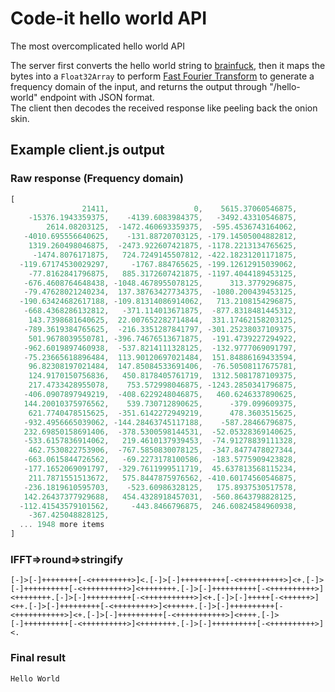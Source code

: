 # Code-it hello world API
The most overcomplicated hello world API  
  
The server first converts the hello world string to [brainfuck](https://en.wikipedia.org/wiki/Brainfuck), then it maps the bytes into a `Float32Array` to perform [Fast Fourier Transform](https://en.wikipedia.org/wiki/Fast_Fourier_transform) to generate a frequency domain of the input, and returns the output through "/hello-world" endpoint with JSON format.  
The client then decodes the received response like peeling back the onion skin.

## Example client.js output
### Raw response (Frequency domain)
```js
[
                21411,                   0,    5615.37060546875,
    -15376.1943359375,    -4139.6083984375,   -3492.43310546875,
        2614.08203125,  -1472.460693359375,  -595.4536743164062,
   -4010.695556640625,    -131.88720703125, -179.14505004882812,
    1319.260498046875,  -2473.922607421875, -1178.2213134765625,
     -1474.8076171875,   724.7249145507812, -422.18231201171875,
  -119.67174530029297,     -1767.884765625, -199.12612915039062,
    -77.8162841796875,   885.3172607421875, -1197.4044189453125,
   -676.4608764648438, -1048.4678955078125,      313.3779296875,
   -79.47628021240234,  137.38763427734375,  -1080.200439453125,
  -190.63424682617188, -109.81314086914062,   713.2108154296875,
   -668.4368286132812,   -371.114013671875,  -877.8318481445312,
    143.7398681640625,  22.007652282714844,  331.17462158203125,
   -789.3619384765625,  -216.3351287841797, -301.25238037109375,
    501.9678039550781, -396.74676513671875,  -191.4739227294922,
   -962.6019897460938,  -537.8214111328125,  -132.9777069091797,
   -75.23665618896484,  113.90120697021484,  151.84886169433594,
    96.82308197021484,  147.85084533691406,  -76.50508117675781,
    124.9170150756836,   450.8178405761719,  1312.5081787109375,
    217.4733428955078,    753.572998046875, -1243.2850341796875,
   -406.0907897949219,  -408.6229248046875,   460.6246337890625,
   144.20010375976562,    539.730712890625,      -379.099609375,
    621.7740478515625,  -351.6142272949219,      478.3603515625,
   -932.4956665039062, -144.28463745117188,    -587.28466796875,
   232.69850158691406,  -378.5300598144531,  -52.05328369140625,
   -533.6157836914062,   219.4610137939453,  -74.91278839111328,
    462.7530822753906,  -767.5850830078125,  -347.8477478027344,
   -663.0615844726562,   -69.2273178100586,  -183.5775909423828,
   -177.1652069091797,  -329.7611999511719,  45.637813568115234,
    211.7871551513672,   575.8447875976562, -410.60174560546875,
   -236.1819610595703,    -523.60986328125,   175.8937530517578,
   142.26437377929688,   454.4328918457031,  -560.8643798828125,
  -112.41543579101562,     -443.8466796875,  246.60824584960938,
    -367.425048828125,
  ... 1948 more items
]
```
### IFFT=>round=>stringify
```
[-]>[-]++++++++[-<+++++++++>]<.[-]>[-]++++++++++[-<++++++++++>]<+.[-]>[-]++++++++++[-<++++++++++>]<++++++++.[-]>[-]++++++++++[-<++++++++++>]<++++++++.[-]>[-]++++++++++[-<+++++++++++>]<+.[-]>[-]+++++[-<++++++>]<++.[-]>[-]+++++++++[-<+++++++++>]<++++++.[-]>[-]++++++++++[-<+++++++++++>]<+.[-]>[-]++++++++++[-<+++++++++++>]<++++.[-]>[-]++++++++++[-<++++++++++>]<++++++++.[-]>[-]++++++++++[-<++++++++++>]<.
```
### Final result
```
Hello World
```
